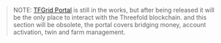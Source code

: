 > NOTE: [TFGrid Portal](grid3_tfchain_portal) is still in the works, but after being released it will be the only place to interact with the Threefold blockchain. and this section will be obsolete, the  portal covers bridging money, account activation, twin and farm management.